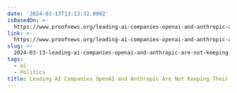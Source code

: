 ```yaml
---
date: '2024-03-13T13:13:32.000Z'
isBasedOn: >-
  https://www.proofnews.org/leading-ai-companies-openai-and-anthropic-are-not-keeping-their-election-promises/
link: >-
  https://www.proofnews.org/leading-ai-companies-openai-and-anthropic-are-not-keeping-their-election-promises/
slug: >-
  2024-03-13-leading-ai-companies-openai-and-anthropic-are-not-keeping-their-election-pr
tags:
  - ai
  - Politics
title: Leading AI Companies OpenAI and Anthropic Are Not Keeping Their Election Pr
---
```


